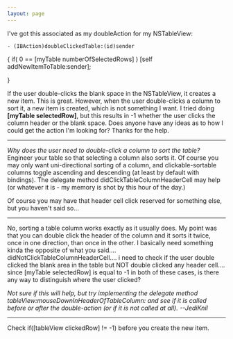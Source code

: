 ```yaml
---
layout: page
---
```




I've got this associated as my doubleAction for my NSTableView:

    - (IBAction)doubleClickedTable:(id)sender
{
	if( 0 == [myTable numberOfSelectedRows] )
		[self addNewItemToTable:sender];
	
}

If the user double-clicks the blank space in the NSTableView, it creates a new item.  This is great.  However, when the user double-clicks a column to sort it, a new item is created, which is not something I want.  I tried doing **[myTable selectedRow]**, but this results in -1 whether the user clicks the column header or the blank space.  Does anyone have any ideas as to how I could get the action I'm looking for?  Thanks for the help.

----

*Why does the user need to double-click a column to sort the table?* Engineer your table so that selecting a column also sorts it. Of course you may only want uni-directional sorting of a column, and clickable-sortable columns toggle ascending and descending (at least by default with bindings). The delegate method didClickTableColumnHeaderCell may help (or whatever it is - my memory is shot by this hour of the day.)

Of course you may have that header cell click reserved for something else, but you haven't said so...

----

No, sorting a table column works exactly as it usually does.  My point was that you can double click the header of the column and it sorts it twice, once in one direction, than once in the other.  I basically need something kinda the opposite of what you said.... didNotClickTableColumnHeaderCell.... i need to check if the user double clicked the blank area in the table but NOT double clicked any header cell....  since [myTable selectedRow] is equal to -1 in both of these cases, is there any way to distinguish where the user clicked?

*Not sure if this will help, but try implementing the delegate method     tableView:mouseDownInHeaderOfTableColumn: and see if it is called before or after the double-action (or if it is not called at all). --JediKnil*

----

Check     if([tableView clickedRow] != -1) before you create the new item.
